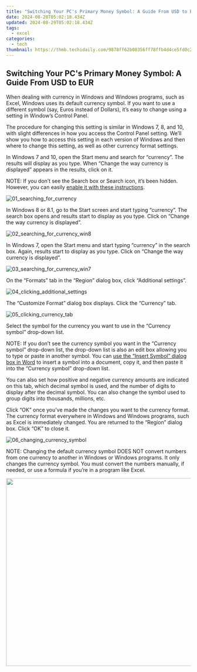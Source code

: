 ```yaml
---
title: "Switching Your PC's Primary Money Symbol: A Guide From USD to EUR"
date: 2024-08-28T05:02:18.434Z
updated: 2024-08-29T05:02:18.434Z
tags:
  - excel
categories:
  - tech
thumbnail: https://thmb.techidaily.com/9878ff62b08356ff78ffb4d4ce5fd0c27ab1ffdc4dd530f388b0fa3845feed6f.jpg
---
```


## Switching Your PC's Primary Money Symbol: A Guide From USD to EUR

When dealing with currency in Windows and Windows programs, such as Excel, Windows uses its default currency symbol. If you want to use a different symbol (say, Euros instead of Dollars), it’s easy to change using a setting in Window’s Control Panel.

 The procedure for changing this setting is similar in Windows 7, 8, and 10, with slight differences in how you access the Control Panel setting. We’ll show you how to access this setting in each version of Windows and then where to change this setting, as well as other currency format settings.

 In Windows 7 and 10, open the Start menu and search for “currency”. The results will display as you type. When “Change the way currency is displayed” appears in the results, click on it.

 NOTE: If you don’t see the Search box or Search icon, it’s been hidden. However, you can easily [enable it with these instructions](https://driver-install.techidaily.com/elevate-scansnap-s1500-with-new-drivers/).

![01_searching_for_currency](https://static1.howtogeekimages.com/wordpress/wp-content/uploads/2016/01/01_searching_for_currency.png) 

 In Windows 8 or 8.1, go to the Start screen and start typing “currency”. The search box opens and results start to display as you type. Click on “Change the way currency is displayed”.

![02_searching_for_currency_win8](https://static1.howtogeekimages.com/wordpress/wp-content/uploads/2016/01/02_searching_for_currency_win8.png) 

 In Windows 7, open the Start menu and start typing “currency” in the search box. Again, results start to display as you type. Click on “Change the way currency is displayed”.

![03_searching_for_currency_win7](https://static1.howtogeekimages.com/wordpress/wp-content/uploads/2016/01/03_searching_for_currency_win7.png) 

 On the “Formats” tab in the “Region” dialog box, click “Additional settings”.

![04_clicking_additional_settings](https://static1.howtogeekimages.com/wordpress/wp-content/uploads/2016/01/04_clicking_additional_settings.png) 

 The “Customize Format” dialog box displays. Click the “Currency” tab.

![05_clicking_currency_tab](https://static1.howtogeekimages.com/wordpress/wp-content/uploads/2016/01/05_clicking_currency_tab.png) 

 Select the symbol for the currency you want to use in the “Currency symbol” drop-down list.

 NOTE: If you don’t see the currency symbol you want in the “Currency symbol” drop-down list, the drop-down list is also an edit box allowing you to type or paste in another symbol. You can [use the “Insert Symbol” dialog box in Word](https://fox-http.techidaily.com/zoom-in-navigating-the-nearby-landscapes-of-roblox-for-2024/) to insert a symbol into a document, copy it, and then paste it into the “Currency symbol” drop-down list.

 You can also set how positive and negative currency amounts are indicated on this tab, which decimal symbol is used, and the number of digits to display after the decimal symbol. You can also change the symbol used to group digits into thousands, millions, etc.

 Click “OK” once you’ve made the changes you want to the currency format. The currency format everywhere in Windows and Windows programs, such as Excel is immediately changed. You are returned to the “Region” dialog box. Click “OK” to close it.

![06_changing_currency_symbol](https://static1.howtogeekimages.com/wordpress/wp-content/uploads/2016/01/06_changing_currency_symbol.png) 

 NOTE: Changing the default currency symbol DOES NOT convert numbers from one currency to another in Windows or Windows programs. It only changes the currency symbol. You must convert the numbers manually, if needed, or use a formula if you’re in a program like Excel.

<ins class="adsbygoogle"
     style="display:block"
     data-ad-format="autorelaxed"
     data-ad-client="ca-pub-7571918770474297"
     data-ad-slot="1223367746"></ins>



<ins class="adsbygoogle"
     style="display:block"
     data-ad-client="ca-pub-7571918770474297"
     data-ad-slot="8358498916"
     data-ad-format="auto"
     data-full-width-responsive="true"></ins>



<!-- affiliate ads begin -->
<a href="https://ephamedtechinc.pxf.io/c/5597632/2095369/26400" target="_top" id="2095369"><img src="//a.impactradius-go.com/display-ad/26400-2095369" border="0" alt="" width="1024" height="512"/></a><img height="0" width="0" src="https://imp.pxf.io/i/5597632/2095369/26400" style="position:absolute;visibility:hidden;" border="0" />
<!-- affiliate ads end -->